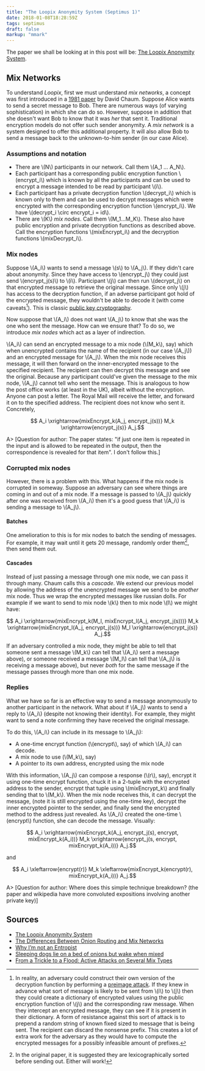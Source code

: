 ```yaml
---
title: "The Loopix Anonymity System (Septimus 1)"
date: 2018-01-08T18:28:59Z
tags: septimus
draft: false
markup: "mmark"
---
```


The paper we shall be looking at in this post will be: [The Loopix Anonymity System](https://arxiv.org/pdf/1703.00536.pdf).

## Mix Networks
To understand _Loopix_, first we must understand _mix networks_, a concept was first introduced in a [1981 paper](https://www.cs.umd.edu/class/spring2015/cmsc414/papers/chaum-mix.pdf) by David Chaum. Suppose Alice wants to send a secret message to Bob. There are numerous ways (of varying sophistication) in which she can do so. However, suppose in addition that she doesn't want Bob to know that it was _her_ that sent it. Traditional encryption models do not offer such sender anonymity. A _mix network_ is a system designed to offer this additional property. It will also allow Bob to send a message back to the unknown-to-him sender (in our case Alice).

### Assumptions and notation

- There are \\(N\\) participants in our network. Call them \\(A_1 ... A_N\\).
- Each participant has a corresponding public encryption function \\(encrypt_i\\) which is known by all the participants and can be used to encrypt a message intended to be read by participant \\(i\\).
- Each participant has a private decryption function \\(decrypt_i\\) which is known only to them and can be used to decrypt messages which were encrypted with the corresponding encryption function \\(encrypt_i\\). We have \\(decrypt_i \circ encrypt_i = id\\).
- There are \\(K\\) _mix nodes_. Call them \\(M_1...M_K\\). These also have public encryption and private decryption functions as described above. Call the encryption functions \\(mixEncrypt_i\\) and the decryption functions \\(mixDecrypt_i\\).

### Mix nodes

Suppose \\(A_i\\) wants to send a message \\(s\\) to \\(A_j\\). If they didn't care about anonymity. Since they have access to \\(encrypt_j\\) they could just send \\(encrypt_j(s)\\) to \\(i\\). Participant \\(j\\) can then run \\(decrypt_j\\) on that encrypted message to retrieve the original message. Since only \\(j\\) has access to the decryption function, if an adverse participant got hold of the encrypted message, they wouldn't be able to decode it (with come caveats[^1]). This is classic [public key cryptography](https://en.wikipedia.org/wiki/Public-key_cryptography).

Now suppose that \\(A_i\\) does not want \\(A_j\\) to know that she was the one who sent the message. How can we ensure that? To do so, we introduce _mix nodes_ which act as a layer of indirection.

\\(A_i\\) can send an encrypted message to a mix node (\\(M_k\\), say) which when unencrypted contains the name of the recipient (in our case \\(A_j\\)) and an encrypted message for \\(A_j\\). When the mix node receives this message, it will then forward on the inner-encrypted message to the specified recipient. The recipient can then decrypt this message and see the original. Because any participant could've given the message to the mix node, \\(A_j\\) cannot tell who sent the message. This is analogous to how the post office works (at least in the UK), albeit without the encryption. Anyone can post a letter. The Royal Mail will receive the letter, and forward it on to the specified address. The recipient does not know who sent it. Concretely,

$$ A_i \xrightarrow{mixEncrypt_k(A_j, encrypt_j(s))} M_k \xrightarrow{encrypt_j(s)} A_j.$$

A> [Question for author: The paper states: "if just one item is repeated in the input and is allowed to be repeated in the output, then the correspondence is revealed for that item". I don't follow this.]

### Corrupted mix nodes
However, there is a problem with this. What happens if the mix node is corrupted in someway. Suppose an adversary can see where things are coming in and out of a mix node. If a message is passed to \\(A_j\\) quickly after one was received from \\(A_i\\) then it's a good guess that \\(A_i\\) is sending a message to \\(A_j\\).

#### Batches
One amelioration to this is for mix nodes to batch the sending of messages. For example, it may wait until it gets 20 message, randomly order them[^2], then send them out.


#### Cascades
Instead of just passing a message through one mix node, we can pass it through many. Chaum calls this a _cascade_. We extend our previous model by allowing the address of the unencrypted message we send to be _another_ mix node. Thus we wrap the encrypted messages like russian dolls. For example if we want to send to mix node \\(k\\) then to mix node \\(l\\) we might have:

$$ A_i \xrightarrow{mixEncrypt_k(M_l, mixEncrypt_l(A_j, encrypt_j(s)))} M_k \xrightarrow{mixEncrypt_l(A_j, encrypt_j(s))} M_l \xrightarrow{encrypt_j(s)} A_j.$$

If an adversary controlled a mix node, they might be able to tell that someone sent a message \\(M_k\\) can tell that \\(A_i\\) sent a message above), or someone received a message \\(M_l\\) can tell that \\(A_j\\) is receiving a message above), but never _both_ for the same message if the message passes through more than one mix node.


### Replies
What we have so far is an effective way to send a message anonymously to another participant in the network. What about if \\(A_j\\) wants to send a reply to \\(A_i\\) (despite not knowing their identity). For example, they might want to send a note confirming they have received the original message.

To do this, \\(A_i\\) can include in its message to \\(A_j\\):

- A one-time encrypt function (\\(encrypt\\), say) of which \\(A_i\\) can decode.
- A mix node to use (\\(M_k\\), say)
- A pointer to its own address, encrypted using the mix node

With this information, \\(A_j\\) can compose a response (\\(r\\), say), encrypt it using one-time encrypt function, chuck it in a 2-tuple with the encrypted address to the sender, encrypt that tuple using \\(mixEncrypt_k\\) and finally sending that to \\(M_k\\). When the mix node receives this, it can decrypt the message, (note it is still encrypted using the one-time key), decrypt the inner encrypted pointer to the sender, and finally send the encrypted method to the address just revealed. As \\(A_i\\) created the one-time \\(encrypt\\) function, she can decode the message. Visually:

$$ A_i \xrightarrow{mixEncrypt_k(A_j, encrypt_j(s), encrypt, mixEncrypt_k(A_i))} M_k \xrightarrow{encrypt_j(s, encrypt, mixEncrypt_k(A_i))} A_j.$$

and

$$ A_i \xleftarrow{encrypt(r)} M_k \xleftarrow{mixEncrypt_k(encrypt(r), mixEncrypt_k(A_i))} A_j.$$

A> [Question for author: Where does this simple technique breakdown? (the paper and wikipedia have more convoluted expositions involving another private key)]

## Sources

- [The Loopix Anonymity System](https://arxiv.org/pdf/1703.00536.pdf)
- [The Differences Between Onion Routing and Mix Networks](https://crypto.is/blog/mix_and_onion_networks)
- [Why I’m not an Entropist](https://www.freehaven.net/anonbib/cache/entropist.pdf)
- [Sleeping dogs lie on a bed of onions but wake
when mixed](https://petsymposium.org/2011/papers/hotpets11-final10Syverson.pdf)
- [From a Trickle to a Flood: Active Attacks on
Several Mix Types](https://www.freehaven.net/anonbib/cache/trickle02.pdf)


[^1]: In reality, an adversary could construct their own version of the decryption function by performing a [preimage attack](https://en.wikipedia.org/wiki/Preimage_attack). If they knew in advance what sort of message is likely to be sent from \\(i\\) to \\(j\\) then they could create a dictionary of encrypted values using the public encryption function of \\(j\\) and the corresponding raw message. When they intercept an encrypted message, they can see if it is present in their dictionary. A form of resistance against this sort of attack is to prepend a random string of known fixed sized to message that is being sent. The recipient can discard the nonsense prefix. This creates a lot of extra work for the adversary as they would have to compute the encrypted messages for a possibly infeasible amount of prefixes.
[^2]: In the original paper, it is suggested they are lexicographically sorted before sending out. Either will work!
